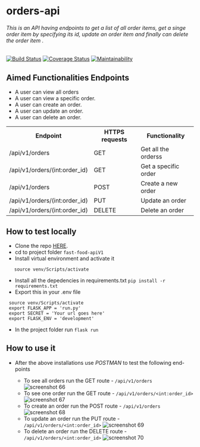 # orders-api

 ###### This is an API having endpoints to get a list of all order items, get a singe order item by specifying its id, update an order item and finally can delete the order item .


[![Build Status](https://travis-ci.com/TeamoreA/fast-food-apiV1.svg?branch=fixes-160551023)](https://travis-ci.com/TeamoreA/fast-food-apiV1)
[![Coverage Status](https://coveralls.io/repos/github/TeamoreA/fast-food-apiV1/badge.svg?branch=fixes-160551023)](https://coveralls.io/github/TeamoreA/fast-food-apiV1?branch=fixes-160551023)
[![Maintainability](https://api.codeclimate.com/v1/badges/875efc35a9ff3f32e748/maintainability)](https://codeclimate.com/github/TeamoreA/fast-food-apiV1/maintainability)


## Aimed Functionalities Endpoints 
- A user can view all orders
- A user can view a specific order.
- A user can create an order.
- A user can update an order.
- A user can delete an order.


<table>
  <tr>
    <th>Endpoint</th>
    <th>HTTPS requests</th>
    <th>Functionality</th>
  </tr>
  <tr>
    <td> /api/v1/orders </td>
    <td>GET</td>
    <td>Get all the orderss</td>
  </tr>
  </tr>
  <tr>
    <td> /api/v1/orders/(int:order_id) </td>
    <td>GET</td>
    <td>Get a specific order</td>
  </tr>
  <tr>
    <td> /api/v1/orders </td>
    <td>POST</td>
    <td>Create a new order</td>
  </tr>
  <tr>
    <td> /api/v1/orders/(int:order_id) </td>
    <td>PUT</td>
    <td>Update an order</td>
  </tr>
  <tr>
    <td> /api/v1/orders/(int:order_id) </td>
    <td>DELETE</td>
    <td>Delete an order</td>
  </tr>
</table>



## How to test locally

- Clone the repo [HERE](https://github.com/TeamoreA/fast-food-apiV1).
- cd to project folder `fast-food-apiV1`
- Install virtual environment and activate it
 ```pip install virtualenv
    source venv/Scripts/activate
  ```   
- Install all the depedencies in requirements.txt
`pip install -r requirements.txt`
- Export this in your .env file
 ```
  source venv/Scripts/activate
  export FLASK_APP = 'run.py'
  export SECRET = 'Your url goes here'
  export FLASK_ENV = 'development'
```
- In the project folder run `flask run`


## How to use it

- After the above installations use *POSTMAN* to test the following end-points
    
    - To see all orders run the GET route - `/api/v1/orders`
    ![screenshot 66](https://user-images.githubusercontent.com/29709981/45215245-8a091880-b2a5-11e8-85ba-c0d8f32ef22b.png)
    - To see one order run the GET route - `/api/v1/orders/<int:order_id>`
     ![screenshot 67](https://user-images.githubusercontent.com/29709981/45215266-9b522500-b2a5-11e8-96fa-256cd04fe3db.png)
    - To create an order run the POST route - `/api/v1/orders`
    ![screenshot 68](https://user-images.githubusercontent.com/29709981/45215276-a3aa6000-b2a5-11e8-98b9-4015f78eb547.png)
    - To update an order run the PUT route - `/api/v1/orders/<int:order_id>`
    ![screenshot 69](https://user-images.githubusercontent.com/29709981/45215281-a9a04100-b2a5-11e8-9d8d-d33ffc740a8e.png)
    - To delete an order run the DELETE route - `/api/v1/orders/<int:order_id>`
    ![screenshot 70](https://user-images.githubusercontent.com/29709981/45215293-b58c0300-b2a5-11e8-9c34-ce431663f814.png)

 
